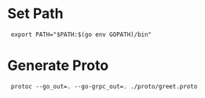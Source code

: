 # Set Path
```
 export PATH="$PATH:$(go env GOPATH)/bin" 
```

# Generate Proto

```
 protoc --go_out=. --go-grpc_out=. ./proto/greet.proto
```